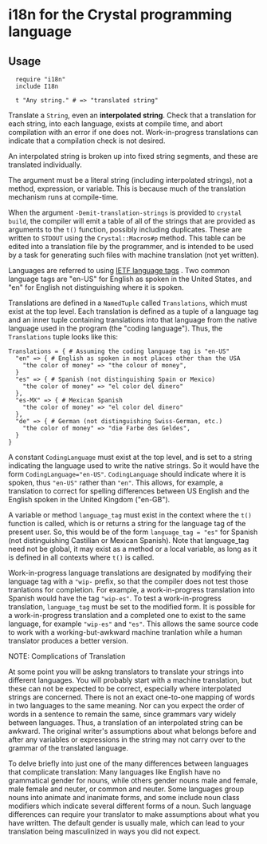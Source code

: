 # i18n for the Crystal programming language

Usage
-----

```
  require "i18n"
  include I18n

  t "Any string." # => "translated string"
```

Translate a `String`, even an **interpolated string**. Check that a
translation for each string, into each language, exists at compile time,
and abort compilation with an error if one does not. Work-in-progress
translations can indicate that a compilation check is not desired.

An interpolated string is broken up into fixed string segments, and these
are translated individually.

The argument must be a literal string (including interpolated strings),
not a method, expression, or variable. This is because much of the
translation mechanism runs at compile-time.

When the argument `-Demit-translation-strings` is provided to
`crystal build`,
the compiler will emit a table of all of the strings that are provided
as arguments to the `t()` function, possibly including duplicates.
These are written to `STDOUT` using the `Crystal::Macros#p` method.
This table can be edited into a translation file by the
programmer, and is intended to be used by a task for generating such
files with machine translation (not yet written).

Languages are referred to using
[IETF language tags](https://en.wikipedia.org/wiki/IETF_language_tag) .
Two common
language tags are "en-US" for English as spoken in the United States, and
"en" for English not distinguishing where it is spoken.

Translations are defined in a `NamedTuple` called `Translations`, which
must exist at the top level. Each
translation is defined as a tuple of a language tag and an inner tuple
containing translations into that language from the native language
used in the program (the "coding language"). Thus, the `Translations`
tuple looks like this:

```
Translations = { # Assuming the coding language tag is "en-US"
  "en" => { # English as spoken in most places other than the USA
    "the color of money" => "the colour of money",
  }
  "es" => { # Spanish (not distinguishing Spain or Mexico)
    "the color of money" => "el color del dinero"
  },
  "es-MX" => { # Mexican Spanish
    "the color of money" => "el color del dinero"
  },
  "de" => { # German (not distinguishing Swiss-German, etc.)
    "the color of money" => "die Farbe des Geldes",
  }
}
```

A constant `CodingLanguage` must exist at the top level, and is set to a
string indicating the language used to write the native strings. So it
would have the form `CodingLanguage="en-US"`. `CodingLanguage` should
indicate where it is spoken, thus `"en-US"` rather than `"en"`.
This allows, for example, a translation to correct for
spelling differences between US English and the English spoken in the
United Kingdom ("en-GB").

A variable or method `language_tag` must exist in the context where the
`t()` function is called, which is or returns a
string for the language tag of the present user. So, this would be of
the form `language_tag = "es"` for Spanish (not distinguishing Castilian
or Mexican Spanish). Note that language_tag need not be global, it may exist
as a method or a local variable, as long as it is defined in all contexts
where `t()` is called.

Work-in-progress language translations are designated by modifying their
language tag with a `"wip-` prefix, so that the compiler does not test those
tranlations for completion. For example, a work-in-progress
translation into Spanish would have the tag `"wip-es"`. To test a
work-in-progress translation, `language_tag` must be set to the modified
form. It is possible for a work-in-progress translation and a completed
one to exist to the same language, for example `"wip-es"` and `"es"`. This
allows the same source code to work with a working-but-awkward machine
tranlation while a human translator produces a better version. 

NOTE: Complications of Translation

At some point you will be askng translators to translate your strings
into different languages. You will probably start with a machine
translation, but these can not be expected to be correct, especially
where interpolated strings are concerned.
There is not an exact one-to-one mapping of words in two languages to the
same meaning. Nor can you expect the order of words in a sentence to remain
the same, since grammars vary widely between languages.
Thus, a translation of an interpolated string can be awkward. The original
writer's assumptions about what belongs before and after any variables or
expressions in the string may not carry over to the grammar of the
translated language.

To delve briefly into just one of the many differences between languages
that complicate translation:
Many languages like English have no grammatical gender for nouns, while
others gender nouns male and female, male female and neuter, or common
and neuter. Some languages group nouns into animate and inanimate forms,
and some include noun class modifiers which indicate several different
forms of a noun. Such language differences can
require your translator to make assumptions about what you have
written. The default gender is usually male, which can lead to your
translation being masculinized in ways you did not expect.
